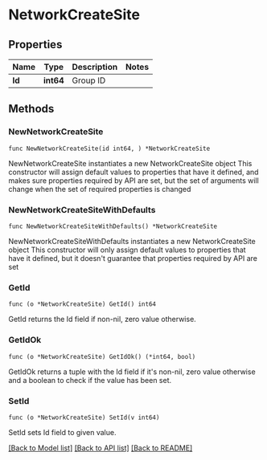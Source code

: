 # NetworkCreateSite

## Properties

Name | Type | Description | Notes
------------ | ------------- | ------------- | -------------
**Id** | **int64** | Group ID | 

## Methods

### NewNetworkCreateSite

`func NewNetworkCreateSite(id int64, ) *NetworkCreateSite`

NewNetworkCreateSite instantiates a new NetworkCreateSite object
This constructor will assign default values to properties that have it defined,
and makes sure properties required by API are set, but the set of arguments
will change when the set of required properties is changed

### NewNetworkCreateSiteWithDefaults

`func NewNetworkCreateSiteWithDefaults() *NetworkCreateSite`

NewNetworkCreateSiteWithDefaults instantiates a new NetworkCreateSite object
This constructor will only assign default values to properties that have it defined,
but it doesn't guarantee that properties required by API are set

### GetId

`func (o *NetworkCreateSite) GetId() int64`

GetId returns the Id field if non-nil, zero value otherwise.

### GetIdOk

`func (o *NetworkCreateSite) GetIdOk() (*int64, bool)`

GetIdOk returns a tuple with the Id field if it's non-nil, zero value otherwise
and a boolean to check if the value has been set.

### SetId

`func (o *NetworkCreateSite) SetId(v int64)`

SetId sets Id field to given value.



[[Back to Model list]](../README.md#documentation-for-models) [[Back to API list]](../README.md#documentation-for-api-endpoints) [[Back to README]](../README.md)


